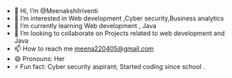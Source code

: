 - 👋 Hi, I’m @MeenakshiIriventi
- 👀 I’m interested in Web development ,Cyber security,Business analytics
- 🌱 I’m currently learning Web development , Java 
- 💞️ I’m looking to collaborate on Projects related to web development and Java
- 📫 How to reach me meena220405@gmail.com
- 😄 Pronouns: Her
- ⚡ Fun fact: Cyber security aspirant; Started coding since school .

<!---
MeenakshiIriventi/MeenakshiIriventi is a ✨ special ✨ repository because its `README.md` (this file) appears on your GitHub profile.
You can click the Preview link to take a look at your changes.
--->
